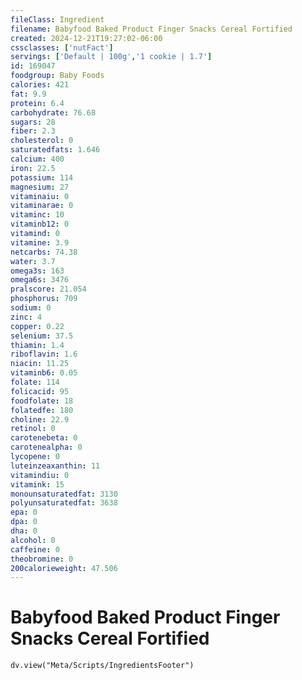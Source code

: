```yaml
---
fileClass: Ingredient
filename: Babyfood Baked Product Finger Snacks Cereal Fortified
created: 2024-12-21T19:27:02-06:00
cssclasses: ['nutFact']
servings: ['Default | 100g','1 cookie | 1.7']
id: 169047
foodgroup: Baby Foods
calories: 421
fat: 9.9
protein: 6.4
carbohydrate: 76.68
sugars: 28
fiber: 2.3
cholesterol: 0
saturatedfats: 1.646
calcium: 400
iron: 22.5
potassium: 114
magnesium: 27
vitaminaiu: 0
vitaminarae: 0
vitaminc: 10
vitaminb12: 0
vitamind: 0
vitamine: 3.9
netcarbs: 74.38
water: 3.7
omega3s: 163
omega6s: 3476
pralscore: 21.054
phosphorus: 709
sodium: 0
zinc: 4
copper: 0.22
selenium: 37.5
thiamin: 1.4
riboflavin: 1.6
niacin: 11.25
vitaminb6: 0.05
folate: 114
folicacid: 95
foodfolate: 18
folatedfe: 180
choline: 22.9
retinol: 0
carotenebeta: 0
carotenealpha: 0
lycopene: 0
luteinzeaxanthin: 11
vitamindiu: 0
vitamink: 15
monounsaturatedfat: 3130
polyunsaturatedfat: 3638
epa: 0
dpa: 0
dha: 0
alcohol: 0
caffeine: 0
theobromine: 0
200calorieweight: 47.506
---
```


# Babyfood Baked Product Finger Snacks Cereal Fortified

```dataviewjs
dv.view("Meta/Scripts/IngredientsFooter")
```